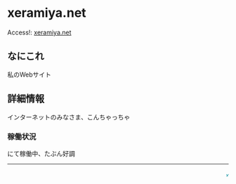 # xeramiya.net

Access!: [xeramiya.net](https://xeramiya.net)

## なにこれ

私のWebサイト

## 詳細情報

インターネットのみなさま、こんちゃっちゃ

### 稼働状況

[]()にて稼働中、たぶん好調

---

<div align="right">
<a href="https://www.xeramiya.net">
<img src="https://raw.githubusercontent.com/xeramiya/xeramiya/main/assets/xeramiya.svg" width=8rem alt="Xeramiya Logo" />
</a>
</div>
